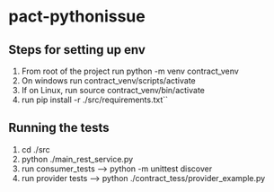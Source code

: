 # pact-pythonissue

## Steps for setting up env
1. From root of the project run python -m venv contract_venv
2. On windows run contract_venv/scripts/activate
3. If on Linux, run source contract_venv/bin/activate
4. run pip install -r ./src/requirements.txt``


## Running the tests
1. cd ./src
2. python ./main_rest_service.py 
3. run consumer_tests --> python -m unittest discover
4. run provider tests --> python ./contract_tess/provider_example.py


